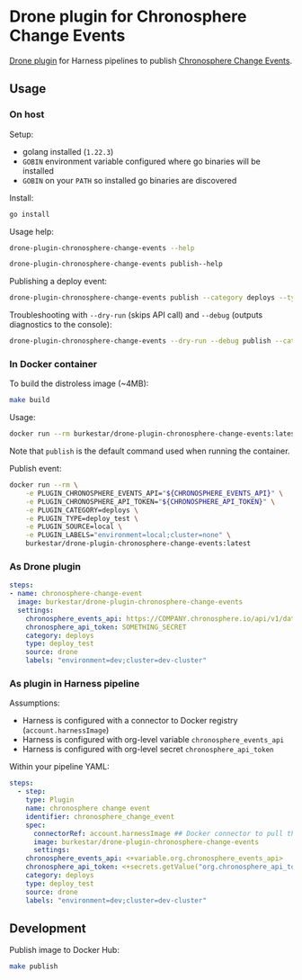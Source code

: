 # Drone plugin for Chronosphere Change Events

[Drone plugin](https://docs.drone.io/plugins/overview/) for Harness pipelines to publish [Chronosphere Change Events](https://docs.chronosphere.io/investigate/change-events).

## Usage

### On host

Setup:

- golang installed (`1.22.3`)
- `GOBIN` environment variable configured where go binaries will be installed
- `GOBIN` on your `PATH` so installed go binaries are discovered

Install:

```bash
go install
```

Usage help:

```bash
drone-plugin-chronosphere-change-events --help

drone-plugin-chronosphere-change-events publish--help
```

Publishing a deploy event:

```bash
drone-plugin-chronosphere-change-events publish --category deploys --type deploy_test --source local --labels 'environment=local;cluster=none'
```

Troubleshooting with `--dry-run` (skips API call) and `--debug` (outputs diagnostics to the console):

```bash
drone-plugin-chronosphere-change-events --dry-run --debug publish --category deploys --type deploy_test --source local --labels 'environment=local;cluster=none'
```

### In Docker container

To build the distroless image (~4MB):

```bash
make build
```

Usage:

```bash
docker run --rm burkestar/drone-plugin-chronosphere-change-events:latest --help
```

Note that `publish` is the default command used when running the container.

Publish event:

```bash
docker run --rm \
    -e PLUGIN_CHRONOSPHERE_EVENTS_API="${CHRONOSPHERE_EVENTS_API}" \
    -e PLUGIN_CHRONOSPHERE_API_TOKEN="${CHRONOSPHERE_API_TOKEN}" \
    -e PLUGIN_CATEGORY=deploys \
    -e PLUGIN_TYPE=deploy_test \
    -e PLUGIN_SOURCE=local \
    -e PLUGIN_LABELS="environment=local;cluster=none" \
    burkestar/drone-plugin-chronosphere-change-events:latest
```


### As Drone plugin

```yaml
steps:
- name: chronosphere-change-event
  image: burkestar/drone-plugin-chronosphere-change-events
  settings:
    chronosphere_events_api: https://COMPANY.chronosphere.io/api/v1/data/events
    chronosphere_api_token: SOMETHING_SECRET
    category: deploys
    type: deploy_test
    source: drone
    labels: "environment=dev;cluster=dev-cluster"
```

### As plugin in Harness pipeline

Assumptions:

- Harness is configured with a connector to Docker registry (`account.harnessImage`)
- Harness is configured with org-level variable `chronosphere_events_api`
- Harness is configured with org-level secret `chronosphere_api_token`

Within your pipeline YAML:

```yaml
steps:
  - step:
    type: Plugin
    name: chronosphere change event
    identifier: chronosphere_change_event
    spec:
      connectorRef: account.harnessImage ## Docker connector to pull the plugin's Docker image
      image: burkestar/drone-plugin-chronosphere-change-events
      settings:
    chronosphere_events_api: <+variable.org.chronosphere_events_api>
    chronosphere_api_token: <+secrets.getValue("org.chronosphere_api_token")>
    category: deploys
    type: deploy_test
    source: drone
    labels: "environment=dev;cluster=dev-cluster"
```


## Development

Publish image to Docker Hub:

```bash
make publish
```
